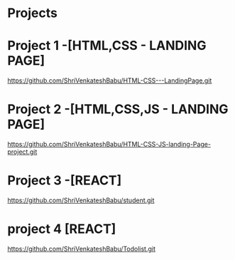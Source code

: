# Projects
# Project 1 -[HTML,CSS - LANDING PAGE]
https://github.com/ShriVenkateshBabu/HTML-CSS---LandingPage.git
# Project 2 -[HTML,CSS,JS - LANDING PAGE]
https://github.com/ShriVenkateshBabu/HTML-CSS-JS-landing-Page-project.git
# Project 3 -[REACT]
https://github.com/ShriVenkateshBabu/student.git
# project 4 [REACT]
https://github.com/ShriVenkateshBabu/Todolist.git
